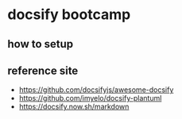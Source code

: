 # docsify bootcamp

## how to setup

## reference site

* https://github.com/docsifyjs/awesome-docsify
* https://github.com/imyelo/docsify-plantuml
* https://docsify.now.sh/markdown

